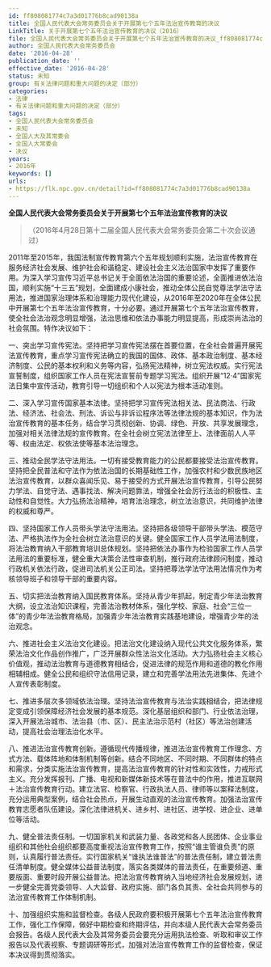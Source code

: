 ```yaml
---
id: ff808081774c7a3d01776b8cad90138a
title: 全国人民代表大会常务委员会关于开展第七个五年法治宣传教育的决议
LinkTitle: 关于开展第七个五年法治宣传教育的决议（2016）
file: 全国人民代表大会常务委员会关于开展第七个五年法治宣传教育的决议_ff808081774c7a3d01776b8cad90138a.docx
author: 全国人民代表大会常务委员会
date: '2016-04-28'
publication_date: ''
effective_date: '2016-04-28'
status: 未知
group: 有关法律问题和重大问题的决定（部分）
categories:
- 法律
- 有关法律问题和重大问题的决定（部分）
tags:
- 全国人民代表大会常务委员会
- 未知
- 全国人大及其常委会
- 全国人大常委会
- 决议
years:
- 2016年
keywords: []
urls:
- https://flk.npc.gov.cn/detail?id=ff808081774c7a3d01776b8cad90138a
---
```


**全国人民代表大会常务委员会关于开展第七个五年法治宣传教育的决议**

> （2016年4月28日第十二届全国人民代表大会常务委员会第二十次会议通过）

2011年至2015年，我国法制宣传教育第六个五年规划顺利实施，法治宣传教育在服务经济社会发展、维护社会和谐稳定、建设社会主义法治国家中发挥了重要作用。为深入学习宣传习近平总书记关于全面依法治国的重要论述，全面推进依法治国，顺利实施“十三五”规划，全面建成小康社会，推动全体公民自觉尊法学法守法用法，推进国家治理体系和治理能力现代化建设，从2016年至2020年在全体公民中开展第七个五年法治宣传教育，十分必要。通过开展第七个五年法治宣传教育，使全社会法治观念明显增强，法治思维和依法办事能力明显提高，形成崇尚法治的社会氛围。特作决议如下：

一、突出学习宣传宪法。坚持把学习宣传宪法摆在首要位置，在全社会普遍开展宪法宣传教育，重点学习宣传宪法确立的我国的国体、政体、基本政治制度、基本经济制度、公民的基本权利和义务等内容，弘扬宪法精神，树立宪法权威。实行宪法宣誓制度，组织国家工作人员在宪法宣誓前专题学习宪法。组织开展“12·4”国家宪法日集中宣传活动，教育引导一切组织和个人以宪法为根本活动准则。

二、深入学习宣传国家基本法律。坚持把学习宣传宪法相关法、民法商法、行政法、经济法、社会法、刑法、诉讼与非诉讼程序法等法律法规的基本知识，作为法治宣传教育的基本任务，结合学习贯彻创新、协调、绿色、开放、共享发展理念，加强对相关法律法规的宣传教育。在全社会树立宪法法律至上、法律面前人人平等、权由法定、权依法使等基本法治理念。

三、推动全民学法守法用法。一切有接受教育能力的公民都要接受法治宣传教育。坚持把全民普法和守法作为依法治国的长期基础性工作，加强农村和少数民族地区法治宣传教育，以群众喜闻乐见、易于接受的方式开展法治宣传教育，引导公民努力学法、自觉守法、遇事找法、解决问题靠法，增强全社会厉行法治的积极性、主动性和自觉性。大力弘扬法治精神，培育法治理念，树立法治意识，共同维护法律的权威和尊严。

四、坚持国家工作人员带头学法守法用法。坚持把各级领导干部带头学法、模范守法、严格执法作为全社会树立法治意识的关键。健全国家工作人员学法用法制度，将法治教育纳入干部教育培训总体规划。坚持把依法办事作为检验国家工作人员学法用法的重要标准，健全重大决策合法性审查机制，推行政府法律顾问制度，推动行政机关依法行政，促进司法机关公正司法。坚持把尊法学法守法用法情况作为考核领导班子和领导干部的重要内容。

五、切实把法治教育纳入国民教育体系。坚持从青少年抓起，制定青少年法治教育大纲，设立法治知识课程，完善法治教材体系，强化学校、家庭、社会“三位一体”的青少年法治教育格局，加强青少年法治教育实践基地建设，增强青少年的法治观念。

六、推进社会主义法治文化建设。把法治文化建设纳入现代公共文化服务体系，繁荣法治文化作品创作推广，广泛开展群众性法治文化活动。大力弘扬社会主义核心价值观，推动法治教育与道德教育相结合，促进法律的规范作用和道德的教化作用相辅相成。健全公民和组织守法信用记录，建立和完善学法用法先进集体、先进个人宣传表彰制度。

七、推进多层次多领域依法治理。坚持法治宣传教育与法治实践相结合，把法律规定变成引领保障经济社会发展的基本规范。深化基层组织和部门、行业依法治理，深入开展法治城市、法治县（市、区）、民主法治示范村（社区）等法治创建活动，提高社会治理法治化水平。

八、推进法治宣传教育创新。遵循现代传播规律，推进法治宣传教育工作理念、方式方法、载体阵地和体制机制等创新。结合不同地区、不同时期、不同群体的特点和需求，分类实施法治宣传教育，提高法治宣传教育的针对性和实效性，力戒形式主义。充分发挥报刊、广播、电视和新媒体新技术等在普法中的作用，推进互联网＋法治宣传教育行动。建立法官、检察官、行政执法人员、律师等以案释法制度，充分运用典型案例，结合社会热点，开展生动直观的法治宣传教育。加强法治宣传教育志愿者队伍建设。深化法律进机关、进乡村、进社区、进学校、进企业、进单位等活动。

九、健全普法责任制。一切国家机关和武装力量、各政党和各人民团体、企业事业组织和其他社会组织都要高度重视法治宣传教育工作，按照“谁主管谁负责”的原则，认真履行普法责任。实行国家机关“谁执法谁普法”的普法责任制，建立普法责任清单制度。健全媒体公益普法制度，落实各类媒体的普法责任，在重要频道、重要版面、重要时段开展公益普法。把法治宣传教育纳入当地经济社会发展规划，进一步健全完善党委领导、人大监督、政府实施、部门各负其责、全社会共同参与的法治宣传教育工作体制机制。

十、加强组织实施和监督检查。各级人民政府要积极开展第七个五年法治宣传教育工作，强化工作保障，做好中期检查和终期评估，并向本级人民代表大会常务委员会报告。各级人民代表大会及其常务委员会要充分运用执法检查、听取和审议工作报告以及代表视察、专题调研等形式，加强对法治宣传教育工作的监督检查，保证本决议得到贯彻落实。
